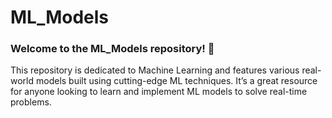 
# ML_Models

### Welcome to the ML_Models repository! 🚀

This repository is dedicated to Machine Learning and features various real-world models built using cutting-edge ML techniques. It’s a great resource for anyone looking to learn and implement ML models to solve real-time problems.
